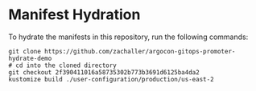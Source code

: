 # Manifest Hydration

To hydrate the manifests in this repository, run the following commands:

```shell
git clone https://github.com/zachaller/argocon-gitops-promoter-hydrate-demo
# cd into the cloned directory
git checkout 2f390411016a58735302b773b3691d6125ba4da2
kustomize build ./user-configuration/production/us-east-2
```
